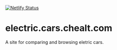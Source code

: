 [![Netlify Status](https://api.netlify.com/api/v1/badges/c3373fc0-6549-4711-9fee-77c686793a54/deploy-status)](https://app.netlify.com/sites/adoring-mclean-2c4099/deploys)

# electric.cars.chealt.com

A site for comparing and browsing eletric cars.
